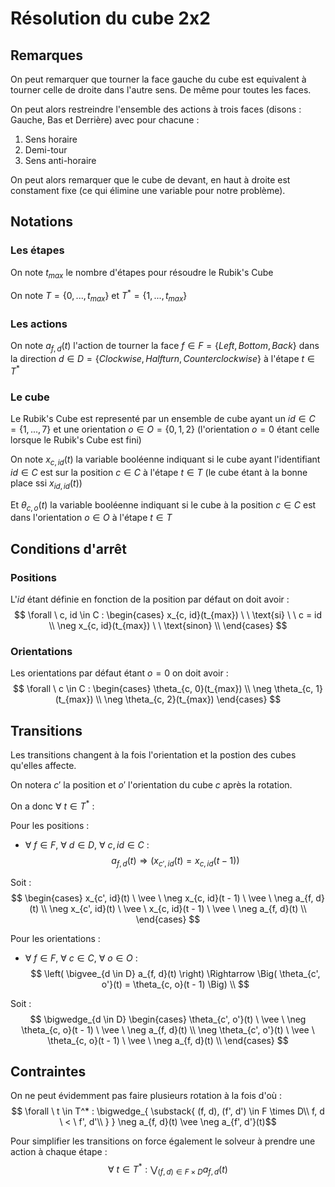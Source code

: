 # Résolution du cube 2x2

## Remarques
On peut remarquer que tourner la face gauche du cube est equivalent à tourner celle de droite dans l'autre sens.
De même pour toutes les faces.

On peut alors restreindre l'ensemble des actions à trois faces (disons : Gauche, Bas et Derrière) avec pour chacune :
<ol>
    <li>Sens horaire</li>
    <li>Demi-tour</li>
    <li>Sens anti-horaire</li>
</ol>

On peut alors remarquer que le cube de devant, en haut à droite est constament fixe (ce qui élimine une variable pour notre problème).

## Notations

### Les étapes
On note $t_{max}$ le nombre d'étapes pour résoudre le Rubik's Cube

On note $T = \{0, ..., t_{max}\}$ et $T^* = \{1, ..., t_{max}\}$

### Les actions
On note $a_{f, d}(t)$ l'action de tourner la face $f \in F = \{Left, Bottom, Back\}$ dans la direction $d \in D = \{Clockwise, Halfturn, Counterclockwise\}$ à l'étape $t \in T^*$

### Le cube
Le Rubik's Cube est representé par un ensemble de cube ayant un $id \in C = \{1, ..., 7\}$ et une orientation $o \in O = \{0, 1, 2\}$ (l'orientation $o = 0$ étant celle lorsque le Rubik's Cube est fini)

On note $x_{c, id}(t)$ la variable booléenne indiquant si le cube ayant l'identifiant $id \in C$ est sur la position $c \in C$ à l'étape $t \in T$ (le cube étant à la bonne place ssi $x_{id, id}(t)$)

Et $\theta_{c, o}(t)$ la variable booléenne indiquant si le cube à la position $c \in C$ est dans l'orientation $o \in O$ à l'étape $t \in T$

## Conditions d'arrêt

### Positions

L'$id$ étant définie en fonction de la position par défaut on doit avoir :
$$
\forall \ c, id \in C :
    \begin{cases}
        x_{c, id}(t_{max}) \ \ \text{si} \ \ c = id \\
        \neg x_{c, id}(t_{max}) \ \ \text{sinon} \\
    \end{cases}
$$

### Orientations

Les orientations par défaut étant $o = 0$ on doit avoir :
$$
\forall \ c \in C :
    \begin{cases}
        \theta_{c, 0}(t_{max}) \\
        \neg \theta_{c, 1}(t_{max}) \\
        \neg \theta_{c, 2}(t_{max})
    \end{cases}
$$

## Transitions

Les transitions changent à la fois l'orientation et la postion des cubes qu'elles affecte.

On notera $c'$ la position et $o'$ l'orientation du cube $c$ après la rotation.

On a donc $\forall \ t \in T^*$ :

Pour les positions :
- $\forall \ f \in F, \ \forall \ d \in D, \ \forall \ c, id \in C$ :
$$a_{f, d}(t) \Rightarrow \Big( x_{c', id}(t) = x_{c, id}(t - 1) \Big)$$

Soit :
$$
\begin{cases}
    x_{c', id}(t) \ \vee \ \neg x_{c, id}(t - 1) \ \vee \ \neg a_{f, d}(t) \\
    \neg x_{c', id}(t) \ \vee \ x_{c, id}(t - 1) \ \vee \ \neg a_{f, d}(t) \\
\end{cases}
$$

Pour les orientations :
- $\forall \ f \in F, \ \forall \ c \in C, \ \forall \ o \in O$ :
$$
\left( \bigvee_{d \in D} a_{f, d}(t) \right) \Rightarrow \Big( \theta_{c', o'}(t) = \theta_{c, o}(t - 1) \Big) \\
$$

Soit :
$$
\bigwedge_{d \in D}
    \begin{cases}
        \theta_{c', o'}(t) \ \vee \ \neg \theta_{c, o}(t - 1) \ \vee \ \neg a_{f, d}(t) \\
        \neg \theta_{c', o'}(t) \ \vee \ \theta_{c, o}(t - 1) \ \vee \ \neg a_{f, d}(t) \\
    \end{cases}
$$

## Contraintes

On ne peut évidemment pas faire plusieurs rotation à la fois d'où :
$$
\forall \ t \in T^* : \bigwedge_{
    \substack{
        (f, d), (f', d') \in F \times D\\
        f, d \ < \ f', d'\\
    }
} \neg a_{f, d}(t) \vee \neg a_{f', d'}(t)$$

Pour simplifier les transitions on force également le solveur à prendre une action à chaque étape :
$$
\forall \ t \in T^* : \bigvee_{(f, d) \in F \times D} a_{f, d}(t)
$$
